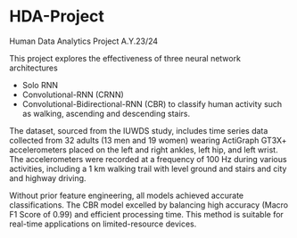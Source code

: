 # HDA-Project
Human Data Analytics Project A.Y.23/24

This project explores the effectiveness of three neural network architectures
- Solo RNN
- Convolutional-RNN (CRNN)
- Convolutional-Bidirectional-RNN (CBR)
to classify human activity such as walking, ascending and descending stairs. 

The dataset, sourced from the IUWDS study, includes time series data collected from 32 adults (13 men and 19 women) wearing ActiGraph GT3X+ accelerometers placed on the left and right ankles, left hip, and left wrist. 
The accelerometers were recorded at a frequency of 100 Hz during various activities, including a 1 km walking trail with level ground and stairs and city and highway driving. 

Without prior feature engineering, all models achieved accurate classifications. 
The CBR model excelled by balancing high accuracy (Macro F1 Score of 0.99) and efficient processing time. 
This method is suitable for real-time applications on limited-resource devices.
